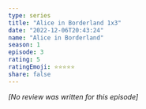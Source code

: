 ```yaml
---
type: series
title: "Alice in Borderland 1x3"
date: "2022-12-06T20:43:24"
name: "Alice in Borderland"
season: 1
episode: 3
rating: 5
ratingEmoji: ⭐️⭐️⭐️⭐️⭐️
share: false
---
```


*[No review was written for this episode]*
